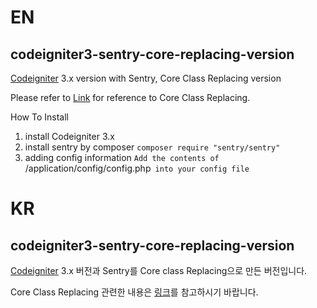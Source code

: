 # EN
## codeigniter3-sentry-core-replacing-version
[Codeigniter](https://codeigniter.com/) 3.x version with Sentry, Core Class Replacing version

Please refer to [Link](https://codeigniter.com/user_guide/general/core_classes.html) for reference to Core Class Replacing.

How To Install

1. install Codeigniter 3.x
2. install sentry by composer
    `composer require "sentry/sentry"`
3. adding config information
    `Add the contents of `/application/config/config.php` into your config file`

# KR
## codeigniter3-sentry-core-replacing-version
[Codeigniter](https://codeigniter.com/) 3.x 버전과 Sentry를 Core class Replacing으로 만든 버전입니다.

Core Class Replacing 관련한 내용은 [링크](http://www.ciboard.co.kr/user_guide/kr/general/core_classes.html)를 참고하시기 바랍니다.
